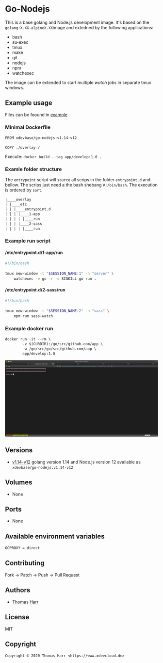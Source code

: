 # Go-Nodejs

This is a base golang and Node.js development image. It's based on the `golang:X.XX-alpineX.XX`image and extedned by the following applications:

*  bash
*  su-exec
*  tmux
*  make
*  git
*  nodejs
*  npm
*  watchexec

The image can be extended to start multiple _watch_ jobs in separate tmux windows.

## Example usage

Files can be foound in [example](https://github.com/xDevBase/go-nodejs/blob/master/example)

### Minimal Dockerfile

```
FROM xdevbase/go-nodejs:v1.14-v12

COPY ./overlay /
```
Execute: `docker build --tag app/develop:1.0 .`


### Examle folder structure
The `entrypoint` script will `source` all scrips in the folder `entrypoint.d` and bellow. The scrips just need a the bash shebang `#!/bin/bash`. The execution is ordered by `sort`.

```
|____overlay
| |____etc
| | |____entrypoint.d
| | | |____1-app
| | | | |____run
| | | |____2-sass
| | | | |____run
```

### Example run script

#### /etc/entrypoint.d/1-app/run

```bash
#!/bin/bash

tmux new-window -t "$SESSION_NAME:1" -n "server" \
    watchexec -e go -r -s SIGKILL go run .
```

#### /etc/entrypoint.d/2-sass/run

```bash
#!/bin/bash

tmux new-window -t "$SESSION_NAME:2" -n "sass" \
    npm run sass-watch
```

### Example docker run

```
docker run -it --rm \
		-v $(CURDIR):/go/src/github.com/app \
		-w /go/src/go/src/github.com/app \
		app/develop:1.0
```

![Example windows](https://github.com/xDevBase/go-nodejs/blob/master/example/example.png?raw=true)


## Versions
* [v1.14-v12](https://github.com/xDevBase/go-nodejs/blob/master/v1.14-v12) golang version 1.14 and Node.js version 12 available as `xdevbase/go-nodejs:v1.14-v12`

## Volumes

* None

## Ports

* None

## Available environment variables

```bash
GOPROXY = direct
```

## Contributing

Fork -> Patch -> Push -> Pull Request


## Authors

* [Thomas Harr](https://github.com/xdevthomas)


## License

MIT


## Copyright

```
Copyright © 2020 Thomas Harr <https://www.xdevcloud.de>
```